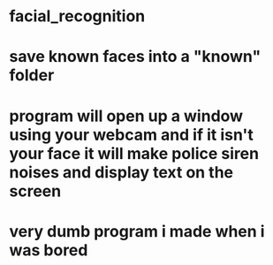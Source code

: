 # facial_recognition

# save known faces into a "known" folder
# program will open up a window using your webcam and if it isn't your face it will make police siren noises and display text on the screen
# very dumb program i made when i was bored
